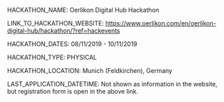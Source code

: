 HACKATHON_NAME: Oerlikon Digital Hub Hackathon

LINK_TO_HACKATHON_WEBSITE: https://www.oerlikon.com/en/oerlikon-digital-hub/hackathon/?ref=hackevents

HACKATHON_DATES: 08/11/2019 - 10/11/2019

HACKATHON_TYPE: PHYSICAL

HACKATHON_LOCATION: Munich (Feldkirchen), Germany

LAST_APPLICATION_DATETIME: Not shown as information in the website, but registration form is open in the above link.
